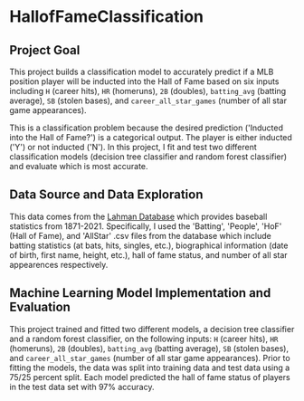 # HallofFameClassification

## Project Goal
This project builds a classification model to accurately predict if a MLB position player will be inducted into the Hall of Fame based on six inputs including `H` (career hits), `HR` (homeruns), `2B` (doubles), `batting_avg` (batting average), `SB` (stolen bases), and `career_all_star_games` (number of all star game appearances).

This is a classification problem because the desired prediction ('Inducted into the Hall of Fame?') is a categorical output. The player is either inducted ('Y') or not inducted ('N'). In this project, I fit and test two different classification models (decision tree classifier and random forest classifier) and evaluate which is most accurate.

## Data Source and Data Exploration
This data comes from the [Lahman Database](http://seanlahman.com/download-baseball-database/) which provides baseball statistics from 1871-2021. Specifically, I used the 'Batting', 'People', 'HoF' (Hall of Fame), and 'AllStar' .csv files from the database which include batting statistics (at bats, hits, singles, etc.), biographical information (date of birth, first name, height, etc.), hall of fame status, and number of all star appearences respectively. 

## Machine Learning Model Implementation and Evaluation
This project trained and fitted two different models, a decision tree classifier and a random forest classifier, on the following inputs: `H` (career hits), `HR` (homeruns), `2B` (doubles), `batting_avg` (batting average), `SB` (stolen bases), and `career_all_star_games` (number of all star game appearances). Prior to fitting the models, the data was split into training data and test data using a 75/25 percent split. Each model predicted the hall of fame status of players in the test data set with 97% accuracy. 
